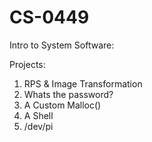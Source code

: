 # CS-0449
Intro to System Software:

Projects:
1. RPS & Image Transformation
2. Whats the password?
3. A Custom Malloc()
4. A Shell
5. /dev/pi
